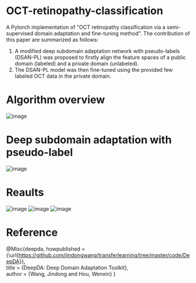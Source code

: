 # OCT-retinopathy-classification
A Pytorch implementation of "OCT retinopathy classification via a semi-supervised domain adaptation and fine-tuning method". The contribution of this paper are summarized as follows:
1. A modified deep subdomain adaptation network with pseudo-labels (DSAN-PL) was proposed to firstly align the feature spaces of a public domain (labeled) and a private domain (unlabeled).
2. The DSAN-PL model was then fine-tuned using the provided few labeled OCT data in the private domain.
# Algorithm overview
![image](https://github.com/tzc123456/OCT-retinopathy-classification/assets/82322328/d936543e-5ad2-45ab-b3d7-a6b183e04bec)
# Deep subdomain adaptation with pseudo-label
![image](https://github.com/tzc123456/OCT-retinopathy-classification/assets/82322328/88a7bb72-0cb9-4767-ad3c-ca2cac0856a4)
# Reaults
![image](https://github.com/tzc123456/OCT-retinopathy-classification/assets/82322328/0a536a33-bf1a-43e1-91e3-87f85470c1fd)
![image](https://github.com/tzc123456/OCT-retinopathy-classification/assets/82322328/02872b60-f446-4776-aa21-ee349b563844)
![image](https://github.com/tzc123456/OCT-retinopathy-classification/assets/82322328/9a82bb7d-46bf-4db3-a18e-287bc7293864)

# Reference
@Misc{deepda,
howpublished = {\url{https://github.com/jindongwang/transferlearning/tree/master/code/DeepDA}},   
title = {DeepDA: Deep Domain Adaptation Toolkit},  
author = {Wang, Jindong and Hou, Wenxin}
}  
